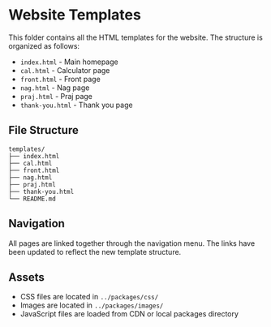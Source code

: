 # Website Templates

This folder contains all the HTML templates for the website. The structure is organized as follows:

- `index.html` - Main homepage
- `cal.html` - Calculator page
- `front.html` - Front page
- `nag.html` - Nag page
- `praj.html` - Praj page
- `thank-you.html` - Thank you page

## File Structure
```
templates/
├── index.html
├── cal.html
├── front.html
├── nag.html
├── praj.html
├── thank-you.html
└── README.md
```

## Navigation
All pages are linked together through the navigation menu. The links have been updated to reflect the new template structure.

## Assets
- CSS files are located in `../packages/css/`
- Images are located in `../packages/images/`
- JavaScript files are loaded from CDN or local packages directory 